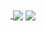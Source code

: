 <a href="https://github.com/anuraghazra/github-readme-stats">
  <img align="center" style="margin-right: -40px;" src="https://github-readme-stats.vercel.app/api?username=ultimate&count_private=true&show_icons=true&include_all_commits=true&hide_border=true&hide_title=true&title_color=30A046&icon_color=30A046" />
</a>
<a href="https://github.com/anuraghazra/github-readme-stats">
  <img align="center" src="https://github-readme-stats.vercel.app/api/top-langs/?username=ultimate&hide_title=true&hide_border=true&layout=compact" />
</a>


<!--
**ultimate/ultimate** is a ✨ _special_ ✨ repository because its `README.md` (this file) appears on your GitHub profile.

Here are some ideas to get you started:

- 🔭 I’m currently working on ...
- 🌱 I’m currently learning ...
- 👯 I’m looking to collaborate on ...
- 🤔 I’m looking for help with ...
- 💬 Ask me about ...
- 📫 How to reach me: ...
- 😄 Pronouns: ...
- ⚡ Fun fact: ...
-->
